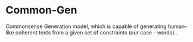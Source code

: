 # Common-Gen
Commonsense Generation model, which is capable of generating human-like coherent texts from a given set of constraints (our case - words).. 

